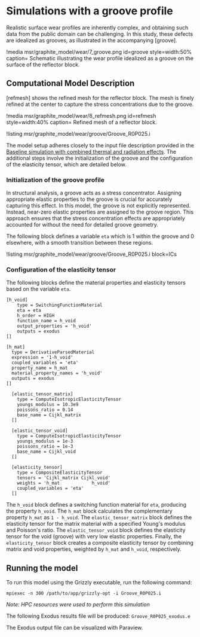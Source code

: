 # Simulations with a groove profile

Realistic surface wear profiles are inherently complex, and obtaining such data from the public domain can be challenging. In this study, these defects are idealized as grooves, as illustrated in the accompanying [groove].

!media msr/graphite_model/wear/7_groove.png
      id=groove
      style=width:50%
      caption= Schematic illustrating the wear profile idealized as a groove on the surface of the reflector block.

## Computational Model Description

[refmesh] shows the refined mesh for the reflector block. The mesh is finely refined at the center to capture the stress concentrations due to the groove.

!media msr/graphite_model/wear/8_refmesh.png
      id=refmesh
      style=width:40%
      caption= Refined mesh of a reflector block.

!listing msr/graphite_model/wear/groove/Groove_R0P025.i

The model setup adheres closely to the input file description provided in the [Baseline simulation with combined thermal and radiation effects](baseline.md). The additional steps involve the initialization of the groove and the configuration of the elasticity tensor, which are detailed below.

### Initialization of the groove profile

In structural analysis, a groove acts as a stress concentrator. Assigning appropriate elastic properties to the groove is crucial for accurately capturing this effect. In this model, the groove is not explicitly represented. Instead, near-zero elastic properties are assigned to the groove region. This approach ensures that the stress concentration effects are appropriately accounted for without the need for detailed groove geometry.

The following block defines a variable `eta` which is 1 within the groove and 0 elsewhere, with a smooth transition between these regions.

!listing msr/graphite_model/wear/groove/Groove_R0P025.i block=ICs

### Configuration of the elasticity tensor

The following blocks define the material properties and elasticity tensors based on the variable `eta`.

```
[h_void]
    type = SwitchingFunctionMaterial
    eta = eta
    h_order = HIGH
    function_name = h_void
    output_properties = 'h_void'
    outputs = exodus
[]

[h_mat]
  type = DerivativeParsedMaterial
  expression = '1-h_void'
  coupled_variables = 'eta'
  property_name = h_mat
  material_property_names = 'h_void'
  outputs = exodus
[]

  [elastic_tensor_matrix]
    type = ComputeIsotropicElasticityTensor
    youngs_modulus = 10.3e9
    poissons_ratio = 0.14
    base_name = Cijkl_matrix
  []

  [elastic_tensor_void]
    type = ComputeIsotropicElasticityTensor
    youngs_modulus = 1e-3
    poissons_ratio = 1e-3
    base_name = Cijkl_void
  []

  [elasticity_tensor]
    type = CompositeElasticityTensor
    tensors = 'Cijkl_matrix Cijkl_void'
    weights = 'h_mat            h_void'
    coupled_variables = 'eta'
  []

```

The `h_void` block defines a switching function material for `eta`, producing the property `h_void`. The `h_mat` block calculates the complementary property `h_mat` as `1 - h_void`. The `elastic_tensor_matrix` block defines the elasticity tensor for the matrix material with a specified Young's modulus and Poisson's ratio. The `elastic_tensor_void` block defines the elasticity tensor for the void (groove) with very low elastic properties. Finally, the `elasticity_tensor` block creates a composite elasticity tensor by combining matrix and void properties, weighted by `h_mat` and `h_void`, respectively.

## Running the model

To run this model using the Grizzly executable, run the following command:

```
mpiexec -n 300 /path/to/app/grizzly-opt -i Groove_R0P025.i
```

*Note: HPC resources were used to perform this simulation*

The following Exodus results file will be produced: `Groove_R0P025_exodus.e`

The Exodus output file can be visualized with Paraview.
